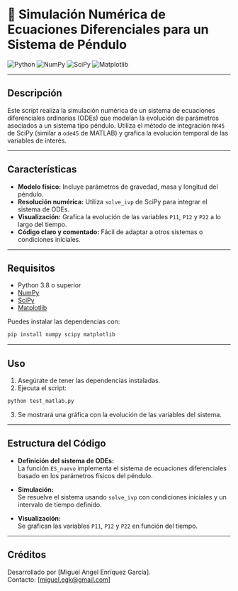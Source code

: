 
# 🎯 Simulación Numérica de Ecuaciones Diferenciales para un Sistema de Péndulo

![Python](https://img.shields.io/badge/Python-3.8%2B-blue)
![NumPy](https://img.shields.io/badge/NumPy-NumPy-informational)
![SciPy](https://img.shields.io/badge/SciPy-ODE-green)
![Matplotlib](https://img.shields.io/badge/Matplotlib-Plotting-orange)

---

## Descripción

Este script realiza la simulación numérica de un sistema de ecuaciones diferenciales ordinarias (ODEs) que modelan la evolución de parámetros asociados a un sistema tipo péndulo. Utiliza el método de integración `RK45` de SciPy (similar a `ode45` de MATLAB) y grafica la evolución temporal de las variables de interés.

---

## Características

- **Modelo físico:** Incluye parámetros de gravedad, masa y longitud del péndulo.
- **Resolución numérica:** Utiliza `solve_ivp` de SciPy para integrar el sistema de ODEs.
- **Visualización:** Grafica la evolución de las variables `P11`, `P12` y `P22` a lo largo del tiempo.
- **Código claro y comentado:** Fácil de adaptar a otros sistemas o condiciones iniciales.

---

## Requisitos

- Python 3.8 o superior
- [NumPy](https://numpy.org/)
- [SciPy](https://scipy.org/)
- [Matplotlib](https://matplotlib.org/)

Puedes instalar las dependencias con:

```sh
pip install numpy scipy matplotlib
```

---

## Uso

1. Asegúrate de tener las dependencias instaladas.  
2. Ejecuta el script:

```sh
python test_matlab.py
```

3. Se mostrará una gráfica con la evolución de las variables del sistema.

---

## Estructura del Código

- **Definición del sistema de ODEs:**  
  La función `ES_nuevo` implementa el sistema de ecuaciones diferenciales basado en los parámetros físicos del péndulo.

- **Simulación:**  
  Se resuelve el sistema usando `solve_ivp` con condiciones iniciales y un intervalo de tiempo definido.

- **Visualización:**  
  Se grafican las variables `P11`, `P12` y `P22` en función del tiempo.

---

## Créditos

Desarrollado por [Miguel Angel Enríquez García].  
Contacto: [miguel.egk@gmail.com]
